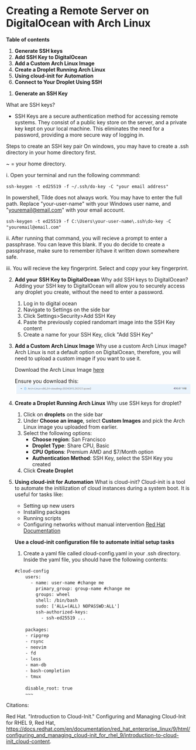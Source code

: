 # Creating a Remote Server on DigitalOcean with Arch Linux

**Table of contents**
1. **Generate SSH keys**
2. **Add SSH Key to DigitalOcean**
3. **Add a Custom Arch Linux Image**
4. **Create a Droplet Running Arch Linux**
5. **Using cloud-init for Automation**
6. **Connect to Your Droplet Using SSH**

<!-- End of Table of Contents -->

1. **Generate an SSH Key**

What are SSH keys?
- SSH Keys are a secure authentication method for accessing remote systems. They consist of a public key store on the server, and a private key kept on your local machine. This eliminates the need for a password, providing a more secure way of logging in.

Steps to create an SSH key pair
On windows, you may have to create a .ssh directory in your home directory first.

~ = your home directory.


i. Open your terminal and run the following commmand: 

    ssh-keygen -t ed25519 -f ~/.ssh/do-key -C "your email address"

In powershell, Tilde does not always work. You may have to enter the full path. Replace "your-user-name" with your Windows user name, and "youremail@email.com" with your email account.

    ssh-keygen -t ed25519 -f C:\Users\your-user-name\.ssh\do-key -C "youremail@email.com"


ii. After running that command, you will recieve a prompt to enter a passphrase. You can leave this blank. If you do decide to create a passphrase, make sure to remember it/have it written down somewhere safe.

iii. You will recieve the key fingerprint. Select and copy your key fingerprint.

2. **Add your SSH Key to DigitalOcean**
    Why add SSH keys to DigitalOcean?
    Adding your SSH key to DigitalOcean will allow you to securely access any droplet you create, without the need to enter a password.

    1. Log in to digital ocean
    2. Navigate to Settings on the side bar
    3. Click Settings>Security>Add SSH Key
    4. Paste the previously copied randomart image into the SSH Key content
    5. Create a name for your SSH Key, click "Add SSH Key"

3. **Add a Custom Arch Linux Image**
    Why use a custom Arch Linux image?
    Arch Linux is not a default option on DigitalOcean, therefore, you will need to upload a custom image if you want to use it.

    Download the Arch Linux Image [here](https://gitlab.archlinux.org/archlinux/arch-boxes/-/packages/1545)
    
    Ensure you download this: ![alt text](image-1.png)

4. **Create a Droplet Running Arch Linux**
    Why use SSH keys for droplet?

    1. Click on **droplets** on the side bar
    2. Under **Choose an image**, select **Custom Images** and pick the Arch Linux image you uploaded from earlier.
    3. Select the following options:
        - **Choose region**: San Francisco
        - **Droplet Type**: Share CPU, Basic
        - **CPU Options**: Premium AMD and $7/Month option
        - **Authentication Method**: SSH Key, select the SSH Key you created
    4. Click **Create Droplet**

5. **Using cloud-init for Automation**
    What is cloud-init?
    Cloud-init is a tool to automate the initilization of cloud instances during a system boot. It is useful for tasks like:
    - Setting up new users
    - Installing packages
    - Running scripts
    - Configuring networks without manual intervention
    [Red Hat Documentation](https://docs.redhat.com/en/documentation/red_hat_enterprise_linux/9/html/configuring_and_managing_cloud-init_for_rhel_9/introduction-to-cloud-init_cloud-content)

    **Use a cloud-init configuration file to automate initial setup tasks**
    1. Create a yaml file called cloud-config.yaml in your .ssh directory.
    Inside the yaml file, you should have the following contents:
    ~~~
    #cloud-config
        users:
          - name: user-name #change me
            primary_group: group-name #change me
            groups: wheel
            shell: /bin/bash
            sudo: ['ALL=(ALL) NOPASSWD:ALL']
            ssh-authorized-keys:
              - ssh-ed25519 ...

        packages:
        - ripgrep
        - rsync
        - neovim
        - fd
        - less
        - man-db
        - bash-completion
        - tmux

        disable_root: true 
        ~~~

Citations:

Red Hat. "Introduction to Cloud-Init." Configuring and Managing Cloud-Init for RHEL 9, Red Hat, https://docs.redhat.com/en/documentation/red_hat_enterprise_linux/9/html/configuring_and_managing_cloud-init_for_rhel_9/introduction-to-cloud-init_cloud-content.

